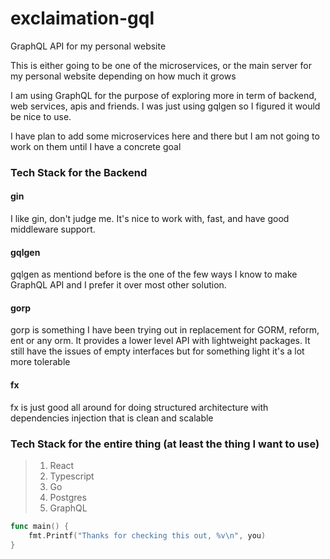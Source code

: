 # exclaimation-gql
GraphQL API for my personal website

This is either going to be one of the microservices, or the main server for my personal website depending on how much it grows

I am using GraphQL for the purpose of exploring more in term of backend, web services, apis and friends. I was just using gqlgen so I figured it would be nice to use.

I have plan to add some microservices here and there but I am not going to work on them until I have a concrete goal

### Tech Stack for the Backend
#### gin
I like gin, don't judge me. It's nice to work with, fast, and have good middleware support.
#### gqlgen
gqlgen as mentiond before is the one of the few ways I know to make GraphQL API 
and I prefer it over most other solution.
#### gorp
gorp is something I have been trying out in replacement for GORM, reform, ent or any orm. It provides a lower level API with lightweight packages. 
It still have the issues of empty interfaces but for something light it's a lot more tolerable
#### fx
fx is just good all around for doing structured architecture with dependencies injection that is clean and scalable

### Tech Stack for the entire thing (at least the thing I want to use)
> 1. React
> 2. Typescript
> 3. Go
> 4. Postgres
> 5. GraphQL

```go
func main() {
	fmt.Printf("Thanks for checking this out, %v\n", you)
}
```